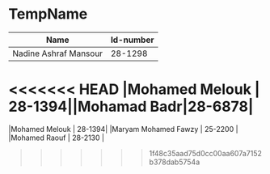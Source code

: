 # TempName

| Name | Id-number |
|------|-----------| 
|Nadine Ashraf Mansour | 28-1298 |
<<<<<<< HEAD
|Mohamed Melouk | 28-1394||Mohamad Badr|28-6878|
=======
|Mohamed Melouk | 28-1394|
|Maryam Mohamed Fawzy | 25-2200 |
|Mohamed Raouf | 28-2130 |
>>>>>>> 1f48c35aad75d0cc00aa607a7152b378dab5754a
